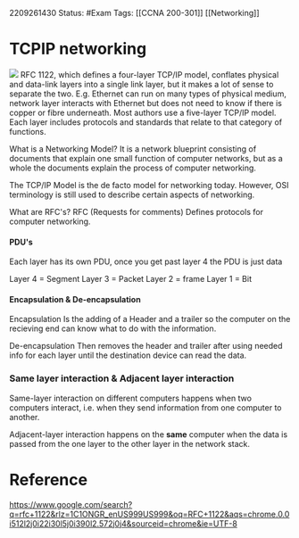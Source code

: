 2209261430
	Status: #Exam
		Tags: [[CCNA 200-301]] [[Networking]]

# TCPIP networking
<img src = "https://i.gyazo.com/7728793a5a2154aed71c5294e3821609.png">
RFC 1122, which defines a four-layer TCP/IP model, conflates physical and data-link layers into a single link layer, but it makes a lot of sense to separate the two. E.g. Ethernet can run on many types of physical medium, network layer interacts with Ethernet but does not need to know if there is copper or fibre underneath. Most authors use a five-layer TCP/IP model.
Each layer includes protocols and standards that relate to that category of functions.
    
What is a Networking Model?
	It is a network blueprint consisting of documents that explain one small function of computer networks, but as a whole the documents explain the process of computer networking.

The TCP/IP Model is the de facto model for networking today. However, OSI terminology is still used to describe certain aspects of networking.

What are RFC's?
	RFC (Requests for comments)
	Defines protocols for computer networking.

#### PDU's 

Each layer has its own PDU, once you get past layer 4 the PDU is just data

Layer 4 = Segment 
Layer 3 = Packet
Layer 2 = frame
Layer 1 = Bit

#### Encapsulation & De-encapsulation

Encapsulation
Is the adding of a Header and a trailer so the computer on the recieving end can know what to do with the information.

De-encapsulation
Then removes the header and trailer after using needed info for each layer until the destination device can read the data.

### Same layer interaction & Adjacent layer interaction

Same-layer interaction on different computers happens when two computers interact, i.e. when they send information from one computer to another. 

Adjacent-layer interaction happens on the **same** computer when the data is passed from the one layer to the other layer in the network stack.

# Reference
https://www.google.com/search?q=rfc+1122&rlz=1C1ONGR_enUS999US999&oq=RFC+1122&aqs=chrome.0.0i512l2j0i22i30l5j0i390l2.572j0j4&sourceid=chrome&ie=UTF-8